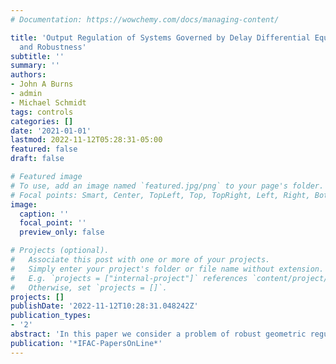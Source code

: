 ```yaml
---
# Documentation: https://wowchemy.com/docs/managing-content/

title: 'Output Regulation of Systems Governed by Delay Differential Equations: Approximations
  and Robustness'
subtitle: ''
summary: ''
authors:
- John A Burns
- admin
- Michael Schmidt
tags: controls
categories: []
date: '2021-01-01'
lastmod: 2022-11-12T05:28:31-05:00
featured: false
draft: false

# Featured image
# To use, add an image named `featured.jpg/png` to your page's folder.
# Focal points: Smart, Center, TopLeft, Top, TopRight, Left, Right, BottomLeft, Bottom, BottomRight.
image:
  caption: ''
  focal_point: ''
  preview_only: false

# Projects (optional).
#   Associate this post with one or more of your projects.
#   Simply enter your project's folder or file name without extension.
#   E.g. `projects = ["internal-project"]` references `content/project/deep-learning/index.md`.
#   Otherwise, set `projects = []`.
projects: []
publishDate: '2022-11-12T10:28:31.048242Z'
publication_types:
- '2'
abstract: 'In this paper we consider a problem of robust geometric regulation for tracking and disturbance rejection of systems governed by delay differential equations. It is well known that geometric regulation can be highly sensitive to system parameters and hence such designs are not always robust. In particular, when employing numerical approximations to delay systems, the resulting finite dimensional models inherit natural approximation errors that can impact robustness. We demonstrate this lack of robustness and then show that robustness can be recovered by employing versions of robust regulation that have been developed for infinite dimensional systems. Numerical examples are given to illustrate the ideas.'
publication: '*IFAC-PapersOnLine*'
---
```

